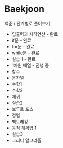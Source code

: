 # Baekjoon
백준 / 단계별로 풀어보기

 * 입출력과 사칙연산 - 완료
 * if문 - 완료
 * for문 - 완료
 * while문 - 완료
 * 실습 1 - 완료
 * 1차원 배열 - 진행 중
 * 함수
 * 문자열
 * 수학1
 * 수학2
 * 재귀
 * 실습2
 * 브루트 포스
 * 정렬
 * 백트래킹
 * 동적 계획법 1
 * 실습3
 * 그리디 알고리즘